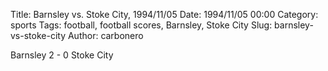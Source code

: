 Title: Barnsley vs. Stoke City, 1994/11/05
Date: 1994/11/05 00:00
Category: sports
Tags: football, football scores, Barnsley, Stoke City
Slug: barnsley-vs-stoke-city
Author: carbonero


Barnsley 2 - 0 Stoke City
